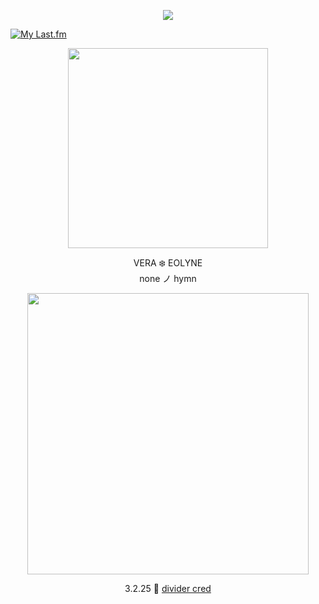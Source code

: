 <p align="center"> <img src="https://komarev.com/ghpvc/?username=aoyagiis&label=memories_recollected_✧&style=plastic&color=blue" </p>

[![My Last.fm](https://lastfm-recently-played.vercel.app/api?user=meltdwn&count=1&show_user=header&header_size=normal_stats_only&loved=true&loved_style=2&width=1000)](https://www.last.fm/user/meltdwn)

<p align="center"> <img src="https://i.postimg.cc/3W5GXzd1/yj.png" width="320" </p> 

 <p align="center"> VERA ❄️ EOLYNE <br> none ノ hymn

 <p align="center"> <img src="https://i.postimg.cc/s2w5knNf/eug.png" width="450" </p>

 <div align="center">

3.2.25 🩵 [divider cred](https://www.tumblr.com/d1rlin/746068814443249664/icon-banner-masks-repostint-with-the-post-if?source=share)
